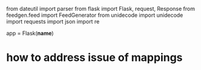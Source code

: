 from dateutil import parser
from flask import Flask, request, Response
from feedgen.feed import FeedGenerator
from unidecode import unidecode
import requests
import json
import re

app = Flask(__name__)

# how to address issue of mappings 

